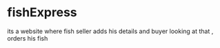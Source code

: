 # fishExpress
its a website where fish seller adds his details and buyer  looking at that , orders his fish  
